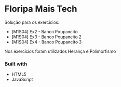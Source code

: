 # Floripa Mais Tech

Solução para os exercícios: 
- [M1S04] Ex2 - Banco Poupancito
- [M1S04] Ex3 - Banco Poupancito 2
- [M1S04] Ex4 - Banco Poupancito 3

Nos exercícios foram utilizados Herança e Polimorfismo

### Built with

- HTML5
- JavaScript